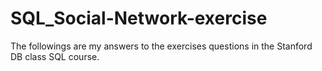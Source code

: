 # SQL_Social-Network-exercise

The followings are my answers to the exercises questions in the Stanford DB class SQL course. 
